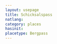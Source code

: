 ```yaml
---
layout: usepage
title: Schicksalspass
natlang:
category: places
hasinit:
placetype: Bergpass
---
```

